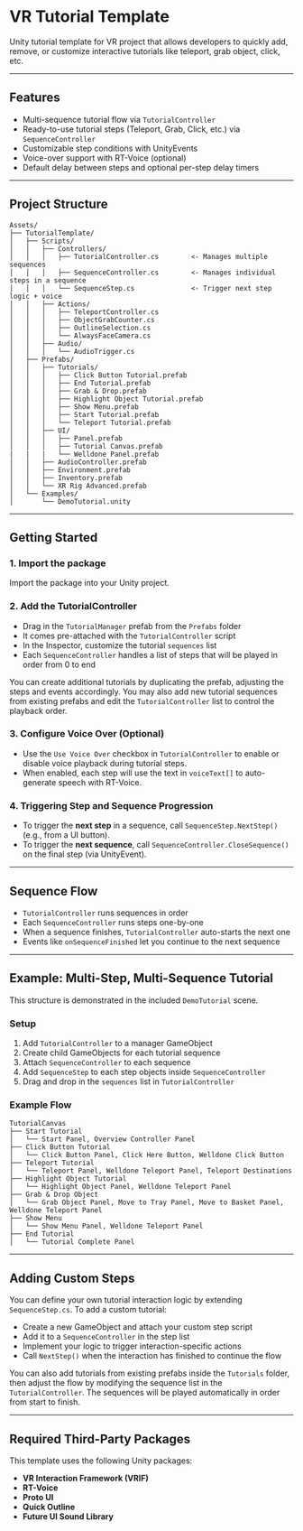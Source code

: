 # VR Tutorial Template

Unity tutorial template for VR project that allows developers to quickly add, remove, or customize interactive tutorials like teleport, grab object, click, etc.

---

## Features

- Multi-sequence tutorial flow via `TutorialController`
- Ready-to-use tutorial steps (Teleport, Grab, Click, etc.) via `SequenceController`
- Customizable step conditions with UnityEvents
- Voice-over support with RT-Voice (optional)
- Default delay between steps and optional per-step delay timers

---

## Project Structure

```
Assets/
├── TutorialTemplate/
│   ├── Scripts/
│   │   ├── Controllers/
│   │   │   ├── TutorialController.cs        <- Manages multiple sequences
│   │   │   ├── SequenceController.cs        <- Manages individual steps in a sequence
│   │   │   └── SequenceStep.cs              <- Trigger next step logic + voice
│   │   ├── Actions/
│   │   │   ├── TeleportController.cs        
│   │   │   ├── ObjectGrabCounter.cs     
│   │   │   ├── OutlineSelection.cs         
│   │   │   └── AlwaysFaceCamera.cs          
│   │   ├── Audio/
│   │   │   └── AudioTrigger.cs           
│   ├── Prefabs/
│   │   ├── Tutorials/
│   │   │   ├── Click Button Tutorial.prefab
│   │   │   ├── End Tutorial.prefab
│   │   │   ├── Grab & Drop.prefab
│   │   │   ├── Highlight Object Tutorial.prefab
│   │   │   ├── Show Menu.prefab
│   │   │   ├── Start Tutorial.prefab
│   │   │   └── Teleport Tutorial.prefab
│   │   ├── UI/
│   │   │   ├── Panel.prefab
│   │   │   ├── Tutorial Canvas.prefab
|   |   |   └── Welldone Panel.prefab
│   │   ├── AudioController.prefab
│   │   ├── Environment.prefab
│   │   ├── Inventory.prefab
│   │   └── XR Rig Advanced.prefab
│   └── Examples/
│       └── DemoTutorial.unity  
```

---

## Getting Started

### 1. Import the package 

Import the package into your Unity project.

### 2. Add the TutorialController
- Drag in the `TutorialManager` prefab from the `Prefabs` folder
- It comes pre-attached with the `TutorialController` script
- In the Inspector, customize the tutorial `sequences` list
- Each `SequenceController` handles a list of steps that will be played in order from 0 to end

You can create additional tutorials by duplicating the prefab, adjusting the steps and events accordingly. You may also add new tutorial sequences from existing prefabs and edit the `TutorialController` list to control the playback order.


### 3. Configure Voice Over (Optional)
- Use the `Use Voice Over` checkbox in `TutorialController` to enable or disable voice playback during tutorial steps.
- When enabled, each step will use the text in `voiceText[]` to auto-generate speech with RT-Voice.


### 4. Triggering Step and Sequence Progression
- To trigger the **next step** in a sequence, call `SequenceStep.NextStep()` (e.g., from a UI button).
- To trigger the **next sequence**, call `SequenceController.CloseSequence()` on the final step (via UnityEvent).

---

## Sequence Flow

- `TutorialController` runs sequences in order
- Each `SequenceController` runs steps one-by-one
- When a sequence finishes, `TutorialController` auto-starts the next one
- Events like `onSequenceFinished` let you continue to the next sequence

---

## Example: Multi-Step, Multi-Sequence Tutorial

This structure is demonstrated in the included `DemoTutorial` scene.

### Setup

1. Add `TutorialController` to a manager GameObject
2. Create child GameObjects for each tutorial sequence
3. Attach `SequenceController` to each sequence
4. Add `SequenceStep` to each step objects inside `SequenceController`
5. Drag and drop in the `sequences` list in `TutorialController`

### Example Flow

```
TutorialCanvas
├── Start Tutorial
│   └── Start Panel, Overview Controller Panel
├── Click Button Tutorial
│   └── Click Button Panel, Click Here Button, Welldone Click Button
├── Teleport Tutorial
│   └── Teleport Panel, Welldone Teleport Panel, Teleport Destinations
├── Highlight Object Tutorial
│   └── Highlight Object Panel, Welldone Teleport Panel
├── Grab & Drop Object
│   └── Grab Object Panel, Move to Tray Panel, Move to Basket Panel, Welldone Teleport Panel
├── Show Menu
│   └── Show Menu Panel, Welldone Teleport Panel
├── End Tutorial
│   └── Tutorial Complete Panel
```
---

## Adding Custom Steps

You can define your own tutorial interaction logic by extending `SequenceStep.cs`. To add a custom tutorial:
- Create a new GameObject and attach your custom step script
- Add it to a `SequenceController` in the step list
- Implement your logic to trigger interaction-specific actions
- Call `NextStep()` when the interaction has finished to continue the flow

You can also add tutorials from existing prefabs inside the `Tutorials` folder, then adjust the flow by modifying the sequence list in the `TutorialController`. The sequences will be played automatically in order from start to finish.

---

## Required Third-Party Packages

This template uses the following Unity packages:

- **VR Interaction Framework (VRIF)** 
- **RT-Voice** 
- **Proto UI** 
- **Quick Outline** 
- **Future UI Sound Library** 
